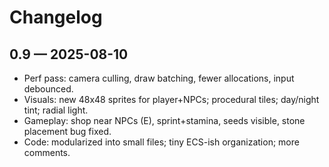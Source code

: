 # Changelog
## 0.9 — 2025-08-10
- Perf pass: camera culling, draw batching, fewer allocations, input debounced.
- Visuals: new 48x48 sprites for player+NPCs; procedural tiles; day/night tint; radial light.
- Gameplay: shop near NPCs (E), sprint+stamina, seeds visible, stone placement bug fixed.
- Code: modularized into small files; tiny ECS-ish organization; more comments.

